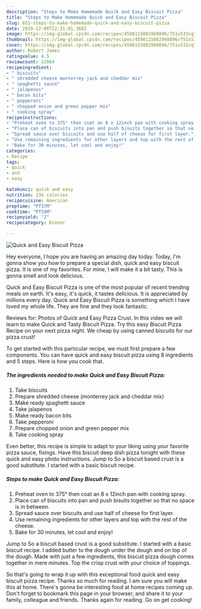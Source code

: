 ```yaml
---
description: "Steps to Make Homemade Quick and Easy Biscuit Pizza"
title: "Steps to Make Homemade Quick and Easy Biscuit Pizza"
slug: 651-steps-to-make-homemade-quick-and-easy-biscuit-pizza
date: 2020-12-06T22:31:01.368Z
image: https://img-global.cpcdn.com/recipes/4598115082960896/751x532cq70/quick-and-easy-biscuit-pizza-recipe-main-photo.jpg
thumbnail: https://img-global.cpcdn.com/recipes/4598115082960896/751x532cq70/quick-and-easy-biscuit-pizza-recipe-main-photo.jpg
cover: https://img-global.cpcdn.com/recipes/4598115082960896/751x532cq70/quick-and-easy-biscuit-pizza-recipe-main-photo.jpg
author: Robert James
ratingvalue: 4.5
reviewcount: 22064
recipeingredient:
- " biscuits"
- " shredded cheese monterrey jack and cheddar mix"
- " spaghetti sauce"
- " jalapenos"
- " bacon bits"
- " pepperoni"
- " chopped onion and green pepper mix"
- " cooking spray"
recipeinstructions:
- "Preheat oven to 375° then coat an 8 x 12inch pan with cooking spray."
- "Place can of biscuits into pan and push bisuits together so that no space is in between."
- "Spread sauce over biscuits and use half of cheese for first layer."
- "Use remaining ingredients for other layers and top with the rest of the cheese."
- "Bake for 30 minutes, let cool and enjoy!"
categories:
- Recipe
tags:
- quick
- and
- easy

katakunci: quick and easy 
nutrition: 234 calories
recipecuisine: American
preptime: "PT37M"
cooktime: "PT59M"
recipeyield: "2"
recipecategory: Dinner

---
```



![Quick and Easy Biscuit Pizza](https://img-global.cpcdn.com/recipes/4598115082960896/751x532cq70/quick-and-easy-biscuit-pizza-recipe-main-photo.jpg)

Hey everyone, I hope you are having an amazing day today. Today, I'm gonna show you how to prepare a special dish, quick and easy biscuit pizza. It is one of my favorites. For mine, I will make it a bit tasty. This is gonna smell and look delicious.

Quick and Easy Biscuit Pizza is one of the most popular of recent trending meals on earth. It's easy, it's quick, it tastes delicious. It is appreciated by millions every day. Quick and Easy Biscuit Pizza is something which I have loved my whole life. They are fine and they look fantastic.

Reviews for: Photos of Quick and Easy Pizza Crust. In this video we will learn to make Quick and Tasty Biscuit Pizza. Try this easy Biscuit Pizza Recipe on your next pizza night. We cheap by using canned biscuits for our pizza crust!


To get started with this particular recipe, we must first prepare a few components. You can have quick and easy biscuit pizza using 8 ingredients and 5 steps. Here is how you cook that.

<!--inarticleads1-->

##### The ingredients needed to make Quick and Easy Biscuit Pizza:

1. Take  biscuits
1. Prepare  shredded cheese (monterrey jack and cheddar mix)
1. Make ready  spaghetti sauce
1. Take  jalapenos
1. Make ready  bacon bits
1. Take  pepperoni
1. Prepare  chopped onion and green pepper mix
1. Take  cooking spray


Even better, this recipe is simple to adapt to your liking using your favorite pizza sauce, fixings. Have this biscuit deep dish pizza tonight with these quick and easy photo instructions. Jump to So a biscuit based crust is a good substitute. I started with a basic biscuit recipe. 

<!--inarticleads2-->

##### Steps to make Quick and Easy Biscuit Pizza:

1. Preheat oven to 375° then coat an 8 x 12inch pan with cooking spray.
1. Place can of biscuits into pan and push bisuits together so that no space is in between.
1. Spread sauce over biscuits and use half of cheese for first layer.
1. Use remaining ingredients for other layers and top with the rest of the cheese.
1. Bake for 30 minutes, let cool and enjoy!


Jump to So a biscuit based crust is a good substitute. I started with a basic biscuit recipe. I added butter to the dough under the dough and on top of the dough. Made with just a few ingredients, this biscuit pizza dough comes together in mere minutes. Top the crisp crust with your choice of toppings. 

So that's going to wrap it up with this exceptional food quick and easy biscuit pizza recipe. Thanks so much for reading. I am sure you will make this at home. There's gonna be interesting food at home recipes coming up. Don't forget to bookmark this page in your browser, and share it to your family, colleague and friends. Thanks again for reading. Go on get cooking!

